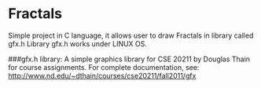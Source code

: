 # Fractals

Simple project in C language,
it allows user to draw Fractals in library called gfx.h
Library gfx.h works under LINUX OS.

###gfx.h library:
A simple graphics library for CSE 20211 by Douglas Thain for course assignments.
For complete documentation, see:
http://www.nd.edu/~dthain/courses/cse20211/fall2011/gfx

